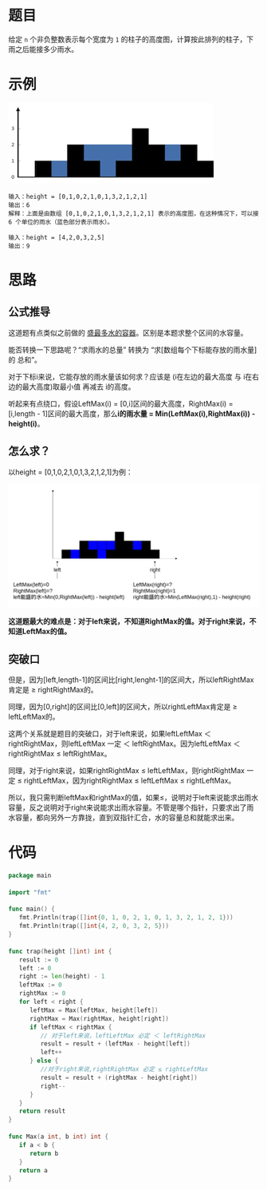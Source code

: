 # 题目

给定 `n` 个非负整数表示每个宽度为 `1` 的柱子的高度图，计算按此排列的柱子，下雨之后能接多少雨水。

# 示例

![01](思路.assets/01.png)

```
输入：height = [0,1,0,2,1,0,1,3,2,1,2,1]
输出：6
解释：上面是由数组 [0,1,0,2,1,0,1,3,2,1,2,1] 表示的高度图，在这种情况下，可以接 6 个单位的雨水（蓝色部分表示雨水）。 
```

```
输入：height = [4,2,0,3,2,5]
输出：9
```

# 思路

## 公式推导

这道题有点类似之前做的 [盛最多水的容器](https://github.com/9029HIME/Algorithm/tree/master/leetCode/20221231_MEDIUM_11_Container_With_Most_Water---Double-Pointer)。区别是本题求整个区间的水容量。

能否转换一下思路呢？“求雨水的总量” 转换为 “求[数组每个下标能存放的雨水量] 的 总和”。

对于下标i来说，它能存放的雨水量该如何求？应该是 (i在左边的最大高度 与 i在右边的最大高度)取最小值 再减去 i的高度。

听起来有点绕口，假设LeftMax(i) = [0,i]区间的最大高度，RightMax(i) = [i,length - 1]区间的最大高度，那么**i的雨水量 = Min(LeftMax(i),RightMax(i)) - height(i)**。

## 怎么求？

以height = [0,1,0,2,1,0,1,3,2,1,2,1]为例：

![02](思路.assets/02.png)

**这道题最大的难点是：对于left来说，不知道RightMax的值。对于right来说，不知道LeftMax的值。**

## 突破口

但是，因为[left,length-1]的区间比[right,lenght-1]的区间大，所以leftRightMax肯定是 ≥ rightRightMax的。

同理，因为[0,right]的区间比[0,left]的区间大，所以rightLeftMax肯定是 ≥ leftLeftMax的。

这两个关系就是题目的突破口，对于left来说，如果leftLeftMax ＜ rightRightMax，则leftLeftMax 一定 ＜ leftRightMax。因为leftLeftMax ＜ rightRightMax ≤ leftRightMax。

同理，对于right来说，如果rightRightMax ≤ leftLeftMax，则rightRightMax 一定 ≤ rightLeftMax，因为rightRightMax ≤ leftLeftMax ≤ rightLeftMax。

所以，我只需判断leftMax和rightMax的值，如果≤，说明对于left来说能求出雨水容量，反之说明对于right来说能求出雨水容量。不管是哪个指针，只要求出了雨水容量，都向另外一方靠拢，直到双指针汇合，水的容量总和就能求出来。

# 代码

```go
package main

import "fmt"

func main() {
   fmt.Println(trap([]int{0, 1, 0, 2, 1, 0, 1, 3, 2, 1, 2, 1}))
   fmt.Println(trap([]int{4, 2, 0, 3, 2, 5}))
}

func trap(height []int) int {
   result := 0
   left := 0
   right := len(height) - 1
   leftMax := 0
   rightMax := 0
   for left < right {
      leftMax = Max(leftMax, height[left])
      rightMax = Max(rightMax, height[right])
      if leftMax < rightMax {
         // 对于left来说，leftLeftMax 必定 ＜ leftRightMax
         result = result + (leftMax - height[left])
         left++
      } else {
         //对于right来说,rightRightMax 必定 ≤ rightLeftMax
         result = result + (rightMax - height[right])
         right--
      }
   }
   return result
}

func Max(a int, b int) int {
   if a < b {
      return b
   }
   return a
}
```